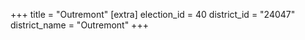 +++
title = "Outremont"
[extra]
election_id = 40
district_id = "24047"
district_name = "Outremont"
+++

